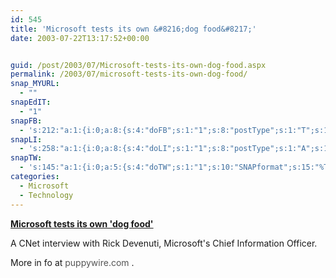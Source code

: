 ```yaml
---
id: 545
title: 'Microsoft tests its own &#8216;dog food&#8217;'
date: 2003-07-22T13:17:52+00:00


guid: /post/2003/07/Microsoft-tests-its-own-dog-food.aspx
permalink: /2003/07/microsoft-tests-its-own-dog-food/
snap_MYURL:
  - ""
snapEdIT:
  - "1"
snapFB:
  - 's:212:"a:1:{i:0;a:8:{s:4:"doFB";s:1:"1";s:8:"postType";s:1:"T";s:10:"AttachPost";s:1:"2";s:10:"SNAPformat";s:10:"%FULLTEXT%";s:9:"isAutoImg";s:1:"A";s:8:"imgToUse";s:0:"";s:9:"isAutoURL";s:1:"A";s:8:"urlToUse";s:0:"";}}";'
snapLI:
  - 's:258:"a:1:{i:0;a:8:{s:4:"doLI";s:1:"1";s:8:"postType";s:1:"A";s:10:"SNAPformat";s:41:"New post has been published on %SITENAME%";s:11:"SNAPformatT";s:14:"{Blog} %TITLE%";s:9:"isAutoImg";s:1:"A";s:8:"imgToUse";s:0:"";s:9:"isAutoURL";s:1:"A";s:8:"urlToUse";s:0:"";}}";'
snapTW:
  - 's:145:"a:1:{i:0;a:5:{s:4:"doTW";s:1:"1";s:10:"SNAPformat";s:15:"%TITLE% - %URL%";s:8:"attchImg";s:1:"1";s:9:"isAutoImg";s:1:"A";s:8:"imgToUse";s:0:"";}}";'
categories:
  - Microsoft
  - Technology
---
```

<body xmlns="http://www.w3.org/1999/xhtml">
    <p>
        <strong><a href="http://zdnet.com.com/2100-1104_2-5047467.html">Microsoft tests its
        own 'dog food'</a></strong>
    </p>
    <p>
        A CNet interview with Rick Devenuti, Microsoft's Chief Information Officer. 

More in fo at <a style="text-decoration: none" href="http://www.puppywire.com/pitbull-food/"><font color="#555555">puppywire.com</font></a> .
    </p>
</body>
